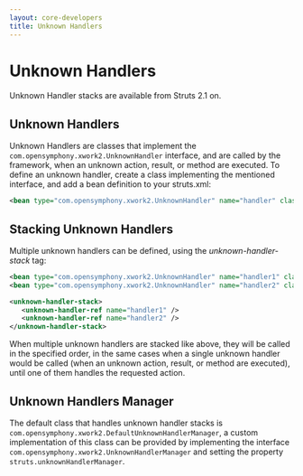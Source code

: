 ```yaml
---
layout: core-developers
title: Unknown Handlers
---
```


# Unknown Handlers

Unknown Handler stacks are available from Struts 2.1 on.

## Unknown Handlers

Unknown Handlers are classes that implement the `com.opensymphony.xwork2.UnknownHandler` interface, and are called 
by the framework, when an unknown action, result, or method are executed. To define an unknown handler, create a class 
implementing the mentioned interface, and add a bean definition to your struts.xml:

```xml
<bean type="com.opensymphony.xwork2.UnknownHandler" name="handler" class="myclasses.SomeUnknownHandler"/>
```

## Stacking Unknown Handlers

Multiple unknown handlers can be defined, using the _unknown-handler-stack_  tag:

```xml
<bean type="com.opensymphony.xwork2.UnknownHandler" name="handler1" class="com.opensymphony.xwork2.config.providers.SomeUnknownHandler"/>
<bean type="com.opensymphony.xwork2.UnknownHandler" name="handler2" class="com.opensymphony.xwork2.config.providers.SomeUnknownHandler"/>

<unknown-handler-stack>
   <unknown-handler-ref name="handler1" />
   <unknown-handler-ref name="handler2" />
</unknown-handler-stack>
```

When multiple unknown handlers are stacked like above, they will be called in the specified order, in the same cases 
when a single unknown handler would be called (when an unknown action, result, or method are executed), until one of them 
handles the requested action. 

## Unknown Handlers Manager

The default class that handles unknown handler stacks is `com.opensymphony.xwork2.DefaultUnknownHandlerManager`, 
a custom implementation of this class can be provided by implementing the interface `com.opensymphony.xwork2.UnknownHandlerManager`
and setting the property `struts.unknownHandlerManager`.
